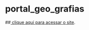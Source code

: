 # portal_geo_grafias

##<a href="https://dominiquemorem.github.io/portal_geo_grafias/index.html"> clique aqui para acessar o site</a>.
